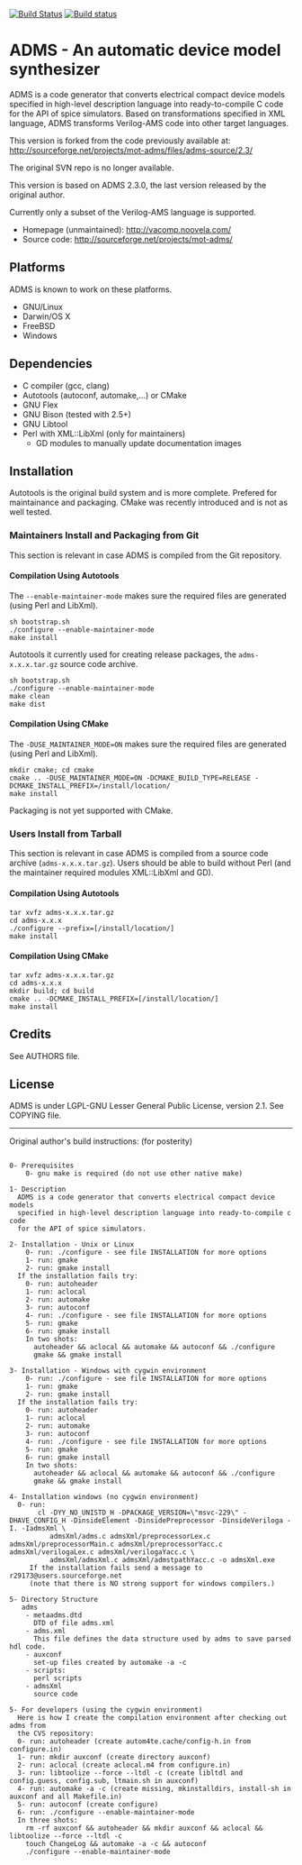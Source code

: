
[![Build Status](https://travis-ci.org/Qucs/ADMS.svg?branch=master)](https://travis-ci.org/Qucs/ADMS)
[![Build status](https://ci.appveyor.com/api/projects/status/b2kc6mbyamgf7t2o/branch/master?svg=true)](https://ci.appveyor.com/project/guitorri/adms/branch/master)


# ADMS - An automatic device model synthesizer

ADMS is a code generator that converts electrical compact device models specified
in high-level description language into ready-to-compile C code for the API of spice
simulators. Based on transformations specified in XML language, ADMS transforms
Verilog-AMS code into other target languages.

This version is forked from the code previously available at:
<http://sourceforge.net/projects/mot-adms/files/adms-source/2.3/>

The original SVN repo is no longer available.

This version is based on ADMS 2.3.0, the last version released by the original author.

Currently only a subset of the Verilog-AMS language is supported.

- Homepage (unmaintained): <http://vacomp.noovela.com/>
- Source code: <http://sourceforge.net/projects/mot-adms/>

## Platforms

ADMS is known to work on these platforms.

- GNU/Linux
- Darwin/OS X
- FreeBSD
- Windows


## Dependencies

- C compiler (gcc, clang)
- Autotools (autoconf, automake,...) or CMake
- GNU Flex
- GNU Bison (tested with 2.5+)
- GNU Libtool
- Perl with XML::LibXml (only for maintainers)
  - GD modules to manually update documentation images


## Installation

Autotools is the original build system and is more complete. Prefered for maintainance and packaging.
CMake was recently introduced and is not as well tested.


### Maintainers Install and Packaging from Git

This section is relevant in case ADMS is compiled from the Git repository.

#### Compilation Using Autotools

The `--enable-maintainer-mode` makes sure the required files are generated (using Perl and LibXml).

    sh bootstrap.sh
    ./configure --enable-maintainer-mode
    make install

Autotools it currently used for creating release packages, the `adms-x.x.x.tar.gz` source code archive.

    sh bootstrap.sh
    ./configure --enable-maintainer-mode
    make clean
    make dist

#### Compilation Using CMake

The `-DUSE_MAINTAINER_MODE=ON` makes sure the required files are generated (using Perl and LibXml).

    mkdir cmake; cd cmake
    cmake .. -DUSE_MAINTAINER_MODE=ON -DCMAKE_BUILD_TYPE=RELEASE -DCMAKE_INSTALL_PREFIX=/install/location/
    make install

Packaging is not yet supported with CMake.


### Users Install from Tarball

This section is relevant in case ADMS is compiled from a source code archive (`adms-x.x.x.tar.gz`).
Users should be able to build without Perl (and the maintainer required modules XML::LibXml and GD).

#### Compilation Using Autotools

    tar xvfz adms-x.x.x.tar.gz
    cd adms-x.x.x
    ./configure --prefix=[/install/location/]
    make install

#### Compilation Using CMake

    tar xvfz adms-x.x.x.tar.gz
    cd adms-x.x.x
    mkdir build; cd build
    cmake .. -DCMAKE_INSTALL_PREFIX=[/install/location/]
    make install


## Credits

See AUTHORS file.

## License

ADMS is under LGPL-GNU Lesser General Public License, version 2.1. See COPYING file.



---

Original author's build instructions: (for posterity)

```

0- Prerequisites
    0- gnu make is required (do not use other native make)

1- Description
  ADMS is a code generator that converts electrical compact device models
  specified in high-level description language into ready-to-compile c code
  for the API of spice simulators.

2- Installation - Unix or Linux
    0- run: ./configure - see file INSTALLATION for more options
    1- run: gmake
    2- run: gmake install
  If the installation fails try:
    0- run: autoheader
    1- run: aclocal
    2- run: automake
    3- run: autoconf
    4- run: ./configure - see file INSTALLATION for more options
    5- run: gmake
    6- run: gmake install
    In two shots:
      autoheader && aclocal && automake && autoconf && ./configure
      gmake && gmake install

3- Installation - Windows with cygwin environment
    0- run: ./configure - see file INSTALLATION for more options
    1- run: gmake
    2- run: gmake install
  If the installation fails try:
    0- run: autoheader
    1- run: aclocal
    2- run: automake
    3- run: autoconf
    4- run: ./configure - see file INSTALLATION for more options
    5- run: gmake
    6- run: gmake install
    In two shots:
      autoheader && aclocal && automake && autoconf && ./configure
      gmake && gmake install

4- Installation windows (no cygwin environment)
  0- run:
       cl -DYY_NO_UNISTD_H -DPACKAGE_VERSION=\"msvc-229\" -DHAVE_CONFIG_H -DinsideElement -DinsidePreprocessor -DinsideVeriloga -I. -IadmsXml \
          admsXml/adms.c admsXml/preprocessorLex.c admsXml/preprocessorMain.c admsXml/preprocessorYacc.c admsXml/verilogaLex.c admsXml/verilogaYacc.c \
          admsXml/admsXml.c admsXml/admstpathYacc.c -o admsXml.exe
     If the installation fails send a message to r29173@users.sourceforge.net
     (note that there is NO strong support for windows compilers.)

5- Directory Structure
   adms
    - metaadms.dtd
      DTD of file adms.xml
    - adms.xml
      This file defines the data structure used by adms to save parsed hdl code.
    - auxconf
      set-up files created by automake -a -c
    - scripts:
      perl scripts
    - admsXml
      source code

5- For developers (using the cygwin environment)
  Here is how I create the compilation environment after checking out adms from
  the CVS repository:
  0- run: autoheader (create autom4te.cache/config-h.in from configure.in)
  1- run: mkdir auxconf (create directory auxconf)
  2- run: aclocal (create aclocal.m4 from configure.in)
  3- run: libtoolize --force --ltdl -c (create libltdl and config.guess, config.sub, ltmain.sh in auxconf)
  4- run: automake -a -c (create missing, mkinstalldirs, install-sh in auxconf and all Makefile.in)
  5- run: autoconf (create configure)
  6- run: ./configure --enable-maintainer-mode
  In three shots:
    rm -rf auxconf && autoheader && mkdir auxconf && aclocal && libtoolize --force --ltdl -c
    touch ChangeLog && automake -a -c && autoconf
    ./configure --enable-maintainer-mode
```
